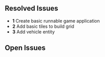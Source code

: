 ## Resolved Issues ##

- **1** Create basic runnable game application
- **2** Add basic tiles to build grid
- **3** Add vehicle entity

## Open Issues ##

